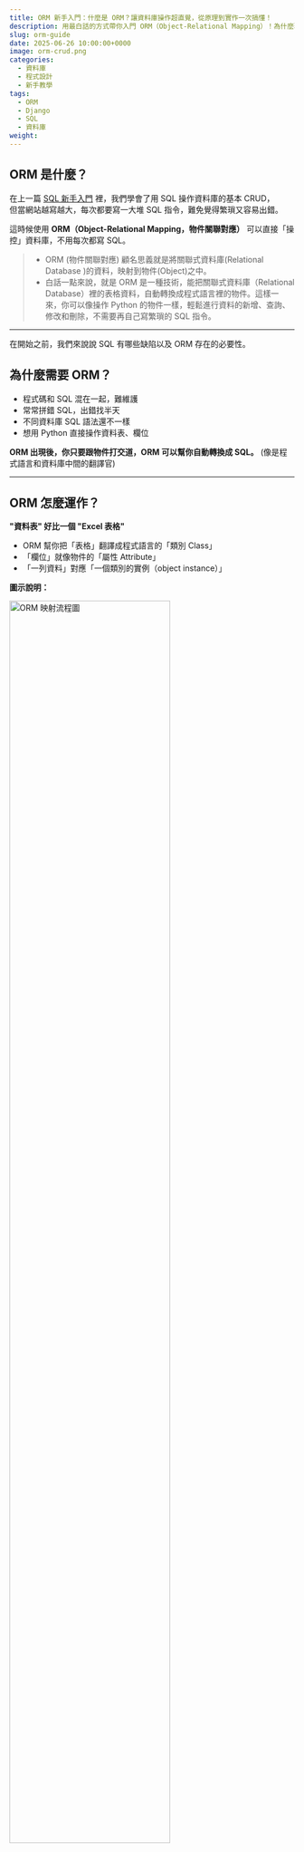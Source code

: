 ```yaml
---
title: ORM 新手入門：什麼是 ORM？讓資料庫操作超直覺，從原理到實作一次搞懂！
description: 用最白話的方式帶你入門 ORM（Object-Relational Mapping）！為什麼現代網站都用 ORM？它如何讓資料庫 CRUD 更簡單？搭配 Django/Python 實例對照 SQL，讓你資料處理技術再升級。
slug: orm-guide
date: 2025-06-26 10:00:00+0000
image: orm-crud.png
categories:
  - 資料庫
  - 程式設計
  - 新手教學
tags:
  - ORM
  - Django
  - SQL
  - 資料庫
weight:
---
```


## ORM 是什麼？

在上一篇 [SQL 新手入門](/p/sql-crud-guide/)
裡，我們學會了用 SQL 操作資料庫的基本 CRUD，  
但當網站越寫越大，每次都要寫一大堆 SQL 指令，難免覺得繁瑣又容易出錯。

這時候使用 **ORM（Object-Relational Mapping，物件關聯對應）** 可以直接「操控」資料庫，不用每次都寫 SQL。

> - ORM (物件關聯對應) 顧名思義就是將關聯式資料庫(Relational Database )的資料，映射到物件(Object)之中。
> - 白話一點來說，就是 ORM 是一種技術，能把關聯式資料庫（Relational Database）裡的表格資料，自動轉換成程式語言裡的物件。這樣一來，你可以像操作 Python 的物件一樣，輕鬆進行資料的新增、查詢、修改和刪除，不需要再自己寫繁瑣的 SQL 指令。

---

在開始之前，我們來說說 SQL 有哪些缺陷以及 ORM 存在的必要性。

## 為什麼需要 ORM？

- 程式碼和 SQL 混在一起，難維護
- 常常拼錯 SQL，出錯找半天
- 不同資料庫 SQL 語法還不一樣
- 想用 Python 直接操作資料表、欄位

**ORM 出現後，你只要跟物件打交道，ORM 可以幫你自動轉換成 SQL。** (像是程式語言和資料庫中間的翻譯官)

---

## ORM 怎麼運作？

**"資料表" 好比一個 "Excel 表格"**

- ORM 幫你把「表格」翻譯成程式語言的「類別 Class」
- 「欄位」就像物件的「屬性 Attribute」
- 「一列資料」對應「一個類別的實例（object instance）」

**圖示說明：**

<img src="ORM_mermaidchart.png" alt="ORM 映射流程圖" style="width:75%;">

## ORM 物件與資料表關聯範例

**範例資料表 :**

| id  | name | age |
| --- | ---- | --- |
| 1   | Amy  | 25  |
| 2   | Bob  | 22  |

**Model 類別定義 (Django 為例) :**

```python
class User(models.Model):  # User model（類別，代表 users 資料表）
    name = models.CharField(max_length=50)  # 屬性1（attribute），對應 name 欄位
    age = models.IntegerField()             # 屬性2（attribute），對應 age 欄位
```

```python
user1 = User(id=1, name='Amy', age=25)  # 在Python中就會產生一個物件instance
user2 = User(id=2, name='Bob', age=22) # 產生另一個物件instance

```

> 資料表的每一列（row）＝ 一個物件（object instance）

## 用 ORM 操作資料庫 vs 傳統 SQL 對照

| 操作     | SQL 指令                                            | Django ORM 實作                                                           |
| -------- | --------------------------------------------------- | ------------------------------------------------------------------------- |
| 新增資料 | `INSERT INTO users (name, age) VALUES ('Amy', 25);` | `User.objects.create(name='Amy', age=25)`                                 |
| 查詢全部 | `SELECT * FROM users;`                              | `User.objects.all()`                                                      |
| 查詢特定 | `SELECT * FROM users WHERE age > 18;`               | `User.objects.filter(age__gt=18)`                                         |
| 更新資料 | `UPDATE users SET age=26 WHERE name='Amy';`         | `user = User.objects.get(name='Amy')`<br>`user.age = 26`<br>`user.save()` |
| 刪除資料 | `DELETE FROM users WHERE name='Amy';`               | `user = User.objects.get(name='Amy')`<br>`user.delete()`                  |

## Django ORM 基本語法示範

### 1️⃣ 定義 Model（資料表）

```python
from django.db import models

class User(models.Model):
    name = models.CharField(max_length=50)
    age = models.IntegerField()
```

### 2️⃣ 新增資料（Create）

```python
user = User.objects.create(name='Amy', age=25)
```

### 3️⃣ 查詢資料（Read）

```python
users = User.objects.all()  # 查全部
adults = User.objects.filter(age__gte=18)  # 查詢年齡大於等於 18 歲
```

### 4️⃣ 更新資料（Update）

```python
user = User.objects.get(name='Amy')
user.age = 26
user.save()
```

### 5️⃣ 刪除資料（Delete）

```
user = User.objects.get(name='Amy')
user.delete()
```

---

不過，雖然 ORM 讓資料庫操作更直覺、易讀，但在處理複雜查詢、效能優化或跨框架遷移時，
有時還是需要熟悉 SQL，才能避免隱藏的陷阱與效能瓶頸。

## ORM 的優缺點

| 優點                                         | 缺點                                                |
| -------------------------------------------- | --------------------------------------------------- |
| 1. 用程式語言操作資料表，直覺好讀            | 1. 某些複雜查詢 ORM 不夠彈性                        |
| 2. 可減少手寫 SQL 出錯                       | 2. ORM 產生的 SQL 可能不夠最佳化（N+1 問題）        |
| 3. 注入風險(資料被惡意指令篡改或竄改的危險)  | 3. 初學者容易忽略資料庫性能調校                     |
| 4. 資料庫換成 MySQL/PG/SQLite 幾乎不用改程式 | 4. ORM 有學習曲線＝剛學需適應新用法，熟悉後更順手。 |

> 補充：「N+1 問題」指 ORM 產生太多查詢，導致效能變差。可以用 select_related、prefetch_related 等優化。

## 常見 Q&A

### Q1. 用 ORM 就不用學 SQL 嗎？

基本 CRUD 沒問題，但遇到複雜查詢還是要補點 SQL 基礎，才能寫 raw SQL 或 debug ORM 問題。

### Q2. ORM 支援哪些資料庫？

常見如 MySQL、PostgreSQL、SQLite…各大框架 ORM 幾乎都支援。

### Q3. ORM 真的完全取代 SQL 嗎？

大多數情境可以，但像資料遷移（migrate）、複雜聚合或特殊優化，有時還是得用 SQL。

### Q4. ORM 會幫忙防止 SQL 注入嗎？

只要用 ORM 提供的查詢語法，不拼接字串，基本都能防注入！

## 腦力激盪

1. 用 ORM 新增一筆 User 資料，怎麼寫？

2. 怎麼查詢所有年齡大於 18 歲的使用者？

3. ORM 有哪些場景用起來比 SQL 方便？

4. 你遇過什麼 ORM 出錯的狀況？（如 N+1 查詢）

---

（參考答案）

1. 用 ORM 新增一筆 User 資料，怎麼寫？

```python
User.objects.create(name='Bob', age=22)
```

2. 怎麼查詢所有年齡大於 18 歲的使用者？

```python
User.objects.filter(age__gt=18)
```

3. ORM 有哪些場景用起來比 SQL 方便？

   - 直接存取 Python 物件屬性，不用再記一堆 SQL 字串

   - 結構調整（migrate）時，程式碼和資料表自動同步

   - 更容易撰寫單元測試

4. 你遇過什麼 ORM 出錯的狀況？（如 N+1 查詢）

   - 查詢關聯資料時產生大量 SQL（N+1 問題）

   - 條件寫錯，資料沒查到或誤刪

   - model 定義和資料表不同步導致錯誤

   - 忘記 save()、delete()，資料沒更新

## 延伸

這篇帶你入門 ORM 的原理與基本用法。如果你對資料庫「關聯」感興趣，之後將會介紹：

- 一對多、多對多資料表關聯怎麼設計？

- ORM 怎麼處理表關聯的查詢？

- ORM 進階優化技巧（如 select_related）
